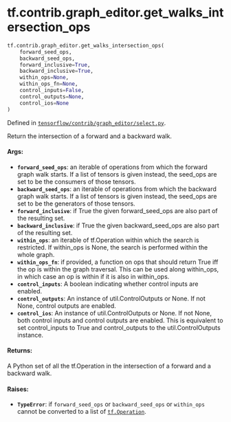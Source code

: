 <div itemscope itemtype="http://developers.google.com/ReferenceObject">
<meta itemprop="name" content="tf.contrib.graph_editor.get_walks_intersection_ops" />
<meta itemprop="path" content="Stable" />
</div>

# tf.contrib.graph_editor.get_walks_intersection_ops

``` python
tf.contrib.graph_editor.get_walks_intersection_ops(
    forward_seed_ops,
    backward_seed_ops,
    forward_inclusive=True,
    backward_inclusive=True,
    within_ops=None,
    within_ops_fn=None,
    control_inputs=False,
    control_outputs=None,
    control_ios=None
)
```



Defined in [`tensorflow/contrib/graph_editor/select.py`](/code/stable/tensorflow/contrib/graph_editor/select.py).

Return the intersection of a forward and a backward walk.

#### Args:

* <b>`forward_seed_ops`</b>: an iterable of operations from which the forward graph
    walk starts. If a list of tensors is given instead, the seed_ops are set
    to be the consumers of those tensors.
* <b>`backward_seed_ops`</b>: an iterable of operations from which the backward graph
    walk starts. If a list of tensors is given instead, the seed_ops are set
    to be the generators of those tensors.
* <b>`forward_inclusive`</b>: if True the given forward_seed_ops are also part of the
    resulting set.
* <b>`backward_inclusive`</b>: if True the given backward_seed_ops are also part of the
    resulting set.
* <b>`within_ops`</b>: an iterable of tf.Operation within which the search is
    restricted. If within_ops is None, the search is performed within
    the whole graph.
* <b>`within_ops_fn`</b>: if provided, a function on ops that should return True iff
    the op is within the graph traversal. This can be used along within_ops,
    in which case an op is within if it is also in within_ops.
* <b>`control_inputs`</b>: A boolean indicating whether control inputs are enabled.
* <b>`control_outputs`</b>: An instance of util.ControlOutputs or None. If not None,
    control outputs are enabled.
* <b>`control_ios`</b>:  An instance of util.ControlOutputs or None. If not None, both
    control inputs and control outputs are enabled. This is equivalent to set
    control_inputs to True and control_outputs to the util.ControlOutputs
    instance.

#### Returns:

A Python set of all the tf.Operation in the intersection of a forward and a
  backward walk.

#### Raises:

* <b>`TypeError`</b>: if `forward_seed_ops` or `backward_seed_ops` or `within_ops`
    cannot be converted to a list of <a href="../../../tf/Operation.md"><code>tf.Operation</code></a>.